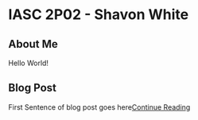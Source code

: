 # IASC 2P02 - Shavon White
## About Me
Hello World!
![]()
## Blog Post
First Sentence of blog post goes here[Continue Reading](blog)
